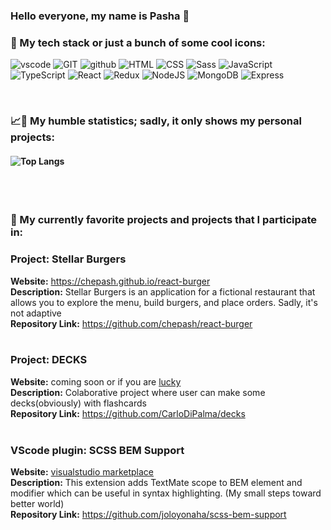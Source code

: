 ### Hello everyone, my name is Pasha 👋<br>

### 🔨 My tech stack or just a bunch of some cool icons:

<p align="left">
  <img src="https://skillicons.dev/icons?i=vscode" title="vscode"/>
  <img src="https://skillicons.dev/icons?i=git" title="GIT"/>
  <img src="https://skillicons.dev/icons?i=github" title="github"/>
  <img src="https://skillicons.dev/icons?i=html" title="HTML"/>
  <img src="https://skillicons.dev/icons?i=css" title="CSS"/>
  <img src="https://skillicons.dev/icons?i=sass" title="Sass"/>
  <img src="https://skillicons.dev/icons?i=js" title="JavaScript"/>
  <img src="https://skillicons.dev/icons?i=ts" title="TypeScript"/>
  <img src="https://skillicons.dev/icons?i=react" title="React"/>
  <img src="https://skillicons.dev/icons?i=redux" title="Redux"/>
  <img src="https://skillicons.dev/icons?i=nodejs" title="NodeJS" />
  <img src="https://skillicons.dev/icons?i=mongodb" title="MongoDB"/>
  <img src="https://skillicons.dev/icons?i=express" title="Express"/>
</p></br>

### 📈🐌 My humble statistics; sadly, it only shows my personal projects:

#### ![Top Langs](https://github-readme-stats.vercel.app/api/top-langs/?username=chepash&theme=tokyonight&layout=compact)

</br>
</br>

### 🌱 My currently favorite projects and projects that I participate in:

### Project: Stellar Burgers

**Website:** https://chepash.github.io/react-burger</br>
**Description:** Stellar Burgers is an application for a fictional restaurant that allows you to explore the menu, build burgers, and place orders. Sadly, it's not adaptive</br>
**Repository Link:** https://github.com/chepash/react-burger</br></br>

### Project: DECKS

**Website:** coming soon or if you are [lucky](https://decks.ddns.net/)</br>
**Description:** Colaborative project where user can make some decks(obviously) with flashcards</br>
**Repository Link:** https://github.com/CarloDiPalma/decks</br></br>

### VScode plugin: SCSS BEM Support

**Website:** [visualstudio marketplace](https://marketplace.visualstudio.com/items?itemName=joloyonaha.scss-bem-support&ssr=false#overview)</br>
**Description:** This extension adds TextMate scope to BEM element and modifier which can be useful in syntax highlighting. (My small steps toward better world)</br>
**Repository Link:** https://github.com/joloyonaha/scss-bem-support</br>
